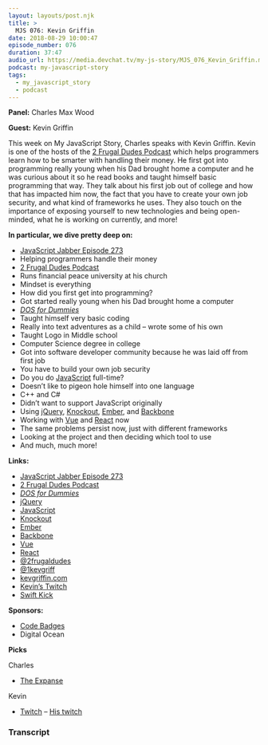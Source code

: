 ```yaml
---
layout: layouts/post.njk
title: >
  MJS 076: Kevin Griffin
date: 2018-08-29 10:00:47
episode_number: 076
duration: 37:47
audio_url: https://media.devchat.tv/my-js-story/MJS_076_Kevin_Griffin.mp3
podcast: my-javascript-story
tags:
  - my_javascript_story
  - podcast
---
```


**Panel:** Charles Max Wood

**Guest:** Kevin Griffin

This week on My JavaScript Story, Charles speaks with Kevin Griffin. Kevin is one of the hosts of the [2 Frugal Dudes Podcast](https://2frugaldudes.com/) which helps programmers learn how to be smarter with handling their money. He first got into programming really young when his Dad brought home a computer and he was curious about it so he read books and taught himself basic programming that way. They talk about his first job out of college and how that has impacted him now, the fact that you have to create your own job security, and what kind of frameworks he uses. They also touch on the importance of exposing yourself to new technologies and being open-minded, what he is working on currently, and more!

**In particular, we dive pretty deep on:**

- [JavaScript Jabber Episode 273](https://devchat.tv/js-jabber/jsj-273-live-code-dont-code-live-2-frugal-dudes-sean-merron-kevin-griffin/)
- Helping programmers handle their money
- [2 Frugal Dudes Podcast](https://2frugaldudes.com/)
- Runs financial peace university at his church
- Mindset is everything
- How did you first get into programming?
- Got started really young when his Dad brought home a computer
- [_DOS for Dummies_](https://www.amazon.com/DOS-Dummies-Dan-Gookin/dp/0764503618)
- Taught himself very basic coding
- Really into text adventures as a child – wrote some of his own
- Taught Logo in Middle school
- Computer Science degree in college
- Got into software developer community because he was laid off from first job
- You have to build your own job security
- Do you do [JavaScript](https://www.javascript.com/) full-time?
- Doesn’t like to pigeon hole himself into one language
- C++ and C#
- Didn’t want to support JavaScript originally
- Using [jQuery](https://jquery.com/), [Knockout](https://knockoutjs.com/), [Ember](https://www.emberjs.com/), and [Backbone](https://backbonejs.org/)
- Working with [Vue](https://vuejs.org/) and [React](https://reactjs.org/) now
- The same problems persist now, just with different frameworks
- Looking at the project and then deciding which tool to use
- And much, much more!

**Links:**

- [JavaScript Jabber Episode 273](https://devchat.tv/js-jabber/jsj-273-live-code-dont-code-live-2-frugal-dudes-sean-merron-kevin-griffin/)
- [2 Frugal Dudes Podcast](https://2frugaldudes.com/)
- [_DOS for Dummies_](https://www.amazon.com/DOS-Dummies-Dan-Gookin/dp/0764503618)
- [jQuery](https://jquery.com/)
- [JavaScript](https://www.javascript.com/)
- [Knockout](https://knockoutjs.com/)
- [Ember](https://www.emberjs.com/)
- [Backbone](https://backbonejs.org/)
- [Vue](https://vuejs.org/)
- [React](https://reactjs.org/)
- [@2frugaldudes](https://twitter.com/2frugaldudes?lang=en)
- [@1kevgriff](https://twitter.com/1kevgriff?lang=en)
- [kevgriffin.com](https://kevgriffin.com/)
- [Kevin’s Twitch](https://www.twitch.tv/1kevgriff)
- [Swift Kick](https://www.google.com/search?safe=off&q=swift+kick.in&spell=1&sa=X&ved=0ahUKEwir2sXthpXdAhVPG6wKHWkSBGUQBQgmKAA&biw=1280&bih=726)

**Sponsors:**

- [Code Badges](https://codebadge.org/)
- Digital Ocean

**Picks**

Charles

- [The Expanse](<https://en.wikipedia.org/wiki/The_Expanse_(TV_series)>)

Kevin

- [Twitch](https://www.twitch.tv/) – [His twitch](https://www.twitch.tv/1kevgriff)

### Transcript
